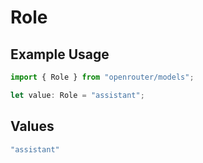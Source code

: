 # Role

## Example Usage

```typescript
import { Role } from "openrouter/models";

let value: Role = "assistant";
```

## Values

```typescript
"assistant"
```